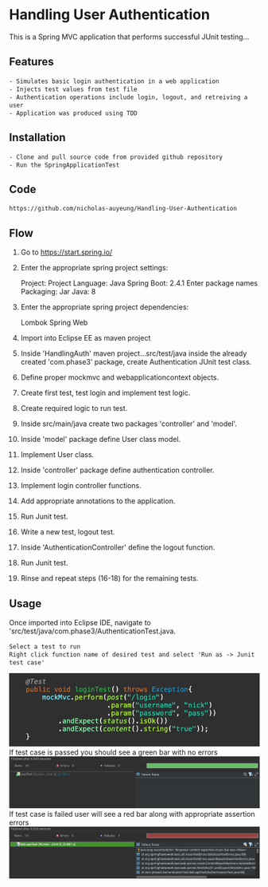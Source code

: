 # Handling User Authentication

This is a Spring MVC application that performs successful JUnit testing...

## Features

	- Simulates basic login authentication in a web application
	- Injects test values from test file
	- Authentication operations include login, logout, and retreiving a user
	- Application was produced using TDD

## Installation

	- Clone and pull source code from provided github repository
	- Run the SpringApplicationTest

## Code

	https://github.com/nicholas-auyeung/Handling-User-Authentication


## Flow

1. Go to https://start.spring.io/

2. Enter the appropriate spring project settings:

	Project: Project
	Language: Java
	Spring Boot: 2.4.1
	Enter package names
	Packaging: Jar
	Java: 8

3. Enter the appropriate spring project dependencies:

	Lombok
	Spring Web

4. Import into Eclipse EE as maven project

5. Inside 'HandlingAuth' maven project...src/test/java inside the already created 'com.phase3' package, create Authentication JUnit test class.

6. Define proper mockmvc and webapplicationcontext objects.

7. Create first test, test login and implement test logic.

8. Create required logic to run test.

9. Inside src/main/java create two packages 'controller' and 'model'.

10. Inside 'model' package define User class model.

11. Implement User class.

12. Inside 'controller' package define authentication controller.

13. Implement login controller functions.

14. Add appropriate annotations to the application.

15. Run Junit test.

16. Write a new test, logout test.

17. Inside 'AuthenticationController' define the logout function.

18. Run Junit test.

19. Rinse and repeat steps (16-18) for the remaining tests.



## Usage
Once imported into Eclipse IDE, navigate to 'src/test/java/com.phase3/AuthenticationTest.java.
	
	Select a test to run
	Right click function name of desired test and select 'Run as -> Junit test case'
![](screenshots/function.png)
	If test case is passed you should see a green bar with no errors
![](screenshots/success.png)
	If test case is failed user will see a red bar along with appropriate assertion errors
![](screenshots/fail.png)